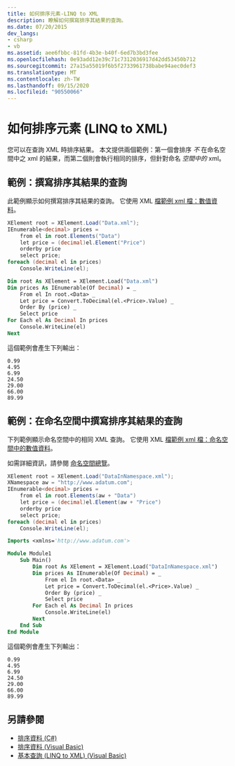```yaml
---
title: 如何排序元素-LINQ to XML
description: 瞭解如何撰寫排序其結果的查詢。
ms.date: 07/20/2015
dev_langs:
- csharp
- vb
ms.assetid: aee6fbbc-81fd-4b3e-b40f-6ed7b3bd3fee
ms.openlocfilehash: 0e93add12e39c71c7312036917d42dd53450b712
ms.sourcegitcommit: 27a15a55019f6b5f2733961738babe94aec0def3
ms.translationtype: MT
ms.contentlocale: zh-TW
ms.lasthandoff: 09/15/2020
ms.locfileid: "90550066"
---
```

# <a name="how-to-sort-elements-linq-to-xml"></a>如何排序元素 (LINQ to XML) 

您可以在查詢 XML 時排序結果。 本文提供兩個範例：第一個會排序 *不* 在命名空間中之 xml 的結果，而第二個則會執行相同的排序，但針對命名 *空間中的* xml。

## <a name="example-write-a-query-that-sorts-its-results"></a>範例：撰寫排序其結果的查詢

此範例顯示如何撰寫排序其結果的查詢。 它使用 XML [檔範例 xml 檔：數值資料](sample-xml-file-numerical-data.md)。

```csharp
XElement root = XElement.Load("Data.xml");
IEnumerable<decimal> prices =
    from el in root.Elements("Data")
    let price = (decimal)el.Element("Price")
    orderby price
    select price;
foreach (decimal el in prices)
    Console.WriteLine(el);
```

```vb
Dim root As XElement = XElement.Load("Data.xml")
Dim prices As IEnumerable(Of Decimal) = _
    From el In root.<Data> _
    Let price = Convert.ToDecimal(el.<Price>.Value) _
    Order By (price) _
    Select price
For Each el As Decimal In prices
    Console.WriteLine(el)
Next
```

這個範例會產生下列輸出：

```output
0.99
4.95
6.99
24.50
29.00
66.00
89.99
```

## <a name="example-write-a-query-in-a-namespace-that-sorts-its-results"></a>範例：在命名空間中撰寫排序其結果的查詢

下列範例顯示命名空間中的相同 XML 查詢。 它使用 XML [檔範例 xml 檔：命名空間中的數值資料](sample-xml-file-numerical-data-namespace.md)。

如需詳細資訊，請參閱 [命名空間總覽](namespaces-overview.md)。

```csharp
XElement root = XElement.Load("DataInNamespace.xml");
XNamespace aw = "http://www.adatum.com";
IEnumerable<decimal> prices =
    from el in root.Elements(aw + "Data")
    let price = (decimal)el.Element(aw + "Price")
    orderby price
    select price;
foreach (decimal el in prices)
    Console.WriteLine(el);
```

```vb
Imports <xmlns='http://www.adatum.com'>

Module Module1
    Sub Main()
        Dim root As XElement = XElement.Load("DataInNamespace.xml")
        Dim prices As IEnumerable(Of Decimal) = _
            From el In root.<Data> _
            Let price = Convert.ToDecimal(el.<Price>.Value) _
            Order By (price) _
            Select price
        For Each el As Decimal In prices
            Console.WriteLine(el)
        Next
    End Sub
End Module
```

這個範例會產生下列輸出：

```output
0.99
4.95
6.99
24.50
29.00
66.00
89.99
```

## <a name="see-also"></a>另請參閱

- [排序資料 (C#)](../../csharp/programming-guide/concepts/linq/sorting-data.md)
- [排序資料 (Visual Basic) ](../../visual-basic/programming-guide/concepts/linq/sorting-data.md)
- [基本查詢 (LINQ to XML)  (Visual Basic) ](./find-element-specific-attribute.md)
